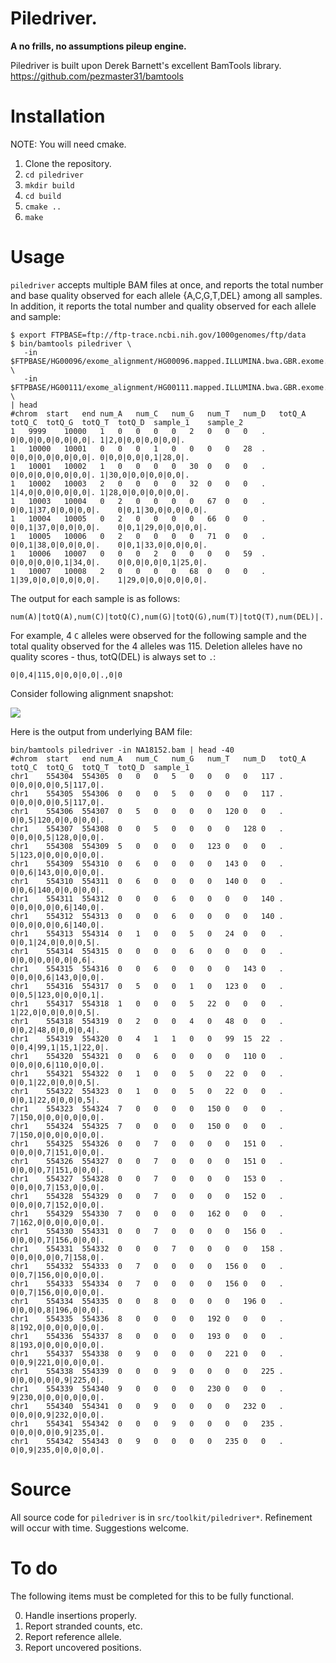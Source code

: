 Piledriver.
===========

**A no frills, no assumptions pileup engine.**


Piledriver is built upon Derek Barnett's excellent BamTools library.
https://github.com/pezmaster31/bamtools


Installation
============
NOTE: You will need cmake.

1. Clone the repository.
2. `cd piledriver`
3. `mkdir build`
4. `cd build`
5. `cmake ..`
6. `make`


Usage
=====

`piledriver` accepts multiple BAM files at once, and reports the total number
and base quality observed for each allele {A,C,G,T,DEL} among all samples.
In addition, it reports the total number and quality observed for each allele
and sample:

    $ export FTPBASE=ftp://ftp-trace.ncbi.nih.gov/1000genomes/ftp/data
    $ bin/bamtools piledriver \
       -in $FTPBASE/HG00096/exome_alignment/HG00096.mapped.ILLUMINA.bwa.GBR.exome.20120522.bam \
       -in $FTPBASE/HG00111/exome_alignment/HG00111.mapped.ILLUMINA.bwa.GBR.exome.20120522.bam \
    | head
	#chrom	start	end	num_A	num_C	num_G	num_T	num_D	totQ_A	totQ_C	totQ_G	totQ_T	totQ_D	sample_1	sample_2
	1	9999	10000	1	0	0	0	0	2	0	0	0	.	0|0,0|0,0|0,0|0,0|.	1|2,0|0,0|0,0|0,0|.
	1	10000	10001	0	0	0	1	0	0	0	0	28	.	0|0,0|0,0|0,0|0,0|.	0|0,0|0,0|0,1|28,0|.
	1	10001	10002	1	0	0	0	0	30	0	0	0	.	0|0,0|0,0|0,0|0,0|.	1|30,0|0,0|0,0|0,0|.
	1	10002	10003	2	0	0	0	0	32	0	0	0	.	1|4,0|0,0|0,0|0,0|.	1|28,0|0,0|0,0|0,0|.
	1	10003	10004	0	2	0	0	0	0	67	0	0	.	0|0,1|37,0|0,0|0,0|.	0|0,1|30,0|0,0|0,0|.
	1	10004	10005	0	2	0	0	0	0	66	0	0	.	0|0,1|37,0|0,0|0,0|.	0|0,1|29,0|0,0|0,0|.
	1	10005	10006	0	2	0	0	0	0	71	0	0	.	0|0,1|38,0|0,0|0,0|.	0|0,1|33,0|0,0|0,0|.
	1	10006	10007	0	0	0	2	0	0	0	0	59	.	0|0,0|0,0|0,1|34,0|.	0|0,0|0,0|0,1|25,0|.
	1	10007	10008	2	0	0	0	0	68	0	0	0	.	1|39,0|0,0|0,0|0,0|.	1|29,0|0,0|0,0|0,0|.

The output for each sample is as follows:

`num(A)|totQ(A),num(C)|totQ(C),num(G)|totQ(G),num(T)|totQ(T),num(DEL)|.`

For example, 4 `C` alleles were observed for the following sample and the total
quality observed for the 4 alleles was 115.  Deletion alleles have no quality
scores - thus, totQ(DEL) is always set to `.`:

    0|0,4|115,0|0,0|0,0|.,0|0


Consider following alignment snapshot:

![](https://raw.github.com/arq5x/piledriver/master/img/igv.png)


Here is the output from underlying BAM file:

    bin/bamtools piledriver -in NA18152.bam | head -40
	#chrom	start	end	num_A	num_C	num_G	num_T	num_D	totQ_A	totQ_C	totQ_G	totQ_T	totQ_D	sample_1
	chr1	554304	554305	0	0	0	5	0	0	0	0	117	.	0|0,0|0,0|0,5|117,0|.
	chr1	554305	554306	0	0	0	5	0	0	0	0	117	.	0|0,0|0,0|0,5|117,0|.
	chr1	554306	554307	0	5	0	0	0	0	120	0	0	.	0|0,5|120,0|0,0|0,0|.
	chr1	554307	554308	0	0	5	0	0	0	0	128	0	.	0|0,0|0,5|128,0|0,0|.
	chr1	554308	554309	5	0	0	0	0	123	0	0	0	.	5|123,0|0,0|0,0|0,0|.
	chr1	554309	554310	0	6	0	0	0	0	143	0	0	.	0|0,6|143,0|0,0|0,0|.
	chr1	554310	554311	0	6	0	0	0	0	140	0	0	.	0|0,6|140,0|0,0|0,0|.
	chr1	554311	554312	0	0	0	6	0	0	0	0	140	.	0|0,0|0,0|0,6|140,0|.
	chr1	554312	554313	0	0	0	6	0	0	0	0	140	.	0|0,0|0,0|0,6|140,0|.
	chr1	554313	554314	0	1	0	0	5	0	24	0	0	.	0|0,1|24,0|0,0|0,5|.
	chr1	554314	554315	0	0	0	0	6	0	0	0	0	.	0|0,0|0,0|0,0|0,6|.
	chr1	554315	554316	0	0	6	0	0	0	0	143	0	.	0|0,0|0,6|143,0|0,0|.
	chr1	554316	554317	0	5	0	0	1	0	123	0	0	.	0|0,5|123,0|0,0|0,1|.
	chr1	554317	554318	1	0	0	0	5	22	0	0	0	.	1|22,0|0,0|0,0|0,5|.
	chr1	554318	554319	0	2	0	0	4	0	48	0	0	.	0|0,2|48,0|0,0|0,4|.
	chr1	554319	554320	0	4	1	1	0	0	99	15	22	.	0|0,4|99,1|15,1|22,0|.
	chr1	554320	554321	0	0	6	0	0	0	0	110	0	.	0|0,0|0,6|110,0|0,0|.
	chr1	554321	554322	0	1	0	0	5	0	22	0	0	.	0|0,1|22,0|0,0|0,5|.
	chr1	554322	554323	0	1	0	0	5	0	22	0	0	.	0|0,1|22,0|0,0|0,5|.
	chr1	554323	554324	7	0	0	0	0	150	0	0	0	.	7|150,0|0,0|0,0|0,0|.
	chr1	554324	554325	7	0	0	0	0	150	0	0	0	.	7|150,0|0,0|0,0|0,0|.
	chr1	554325	554326	0	0	7	0	0	0	0	151	0	.	0|0,0|0,7|151,0|0,0|.
	chr1	554326	554327	0	0	7	0	0	0	0	151	0	.	0|0,0|0,7|151,0|0,0|.
	chr1	554327	554328	0	0	7	0	0	0	0	153	0	.	0|0,0|0,7|153,0|0,0|.
	chr1	554328	554329	0	0	7	0	0	0	0	152	0	.	0|0,0|0,7|152,0|0,0|.
	chr1	554329	554330	7	0	0	0	0	162	0	0	0	.	7|162,0|0,0|0,0|0,0|.
	chr1	554330	554331	0	0	7	0	0	0	0	156	0	.	0|0,0|0,7|156,0|0,0|.
	chr1	554331	554332	0	0	0	7	0	0	0	0	158	.	0|0,0|0,0|0,7|158,0|.
	chr1	554332	554333	0	7	0	0	0	0	156	0	0	.	0|0,7|156,0|0,0|0,0|.
	chr1	554333	554334	0	7	0	0	0	0	156	0	0	.	0|0,7|156,0|0,0|0,0|.
	chr1	554334	554335	0	0	8	0	0	0	0	196	0	.	0|0,0|0,8|196,0|0,0|.
	chr1	554335	554336	8	0	0	0	0	192	0	0	0	.	8|192,0|0,0|0,0|0,0|.
	chr1	554336	554337	8	0	0	0	0	193	0	0	0	.	8|193,0|0,0|0,0|0,0|.
	chr1	554337	554338	0	9	0	0	0	0	221	0	0	.	0|0,9|221,0|0,0|0,0|.
	chr1	554338	554339	0	0	0	9	0	0	0	0	225	.	0|0,0|0,0|0,9|225,0|.
	chr1	554339	554340	9	0	0	0	0	230	0	0	0	.	9|230,0|0,0|0,0|0,0|.
	chr1	554340	554341	0	0	9	0	0	0	0	232	0	.	0|0,0|0,9|232,0|0,0|.
	chr1	554341	554342	0	0	0	9	0	0	0	0	235	.	0|0,0|0,0|0,9|235,0|.
	chr1	554342	554343	0	9	0	0	0	0	235	0	0	.	0|0,9|235,0|0,0|0,0|.



Source
======
All source code for `piledriver` is in `src/toolkit/piledriver*`.  Refinement 
will occur with time.  Suggestions welcome.


To do
=====

The following items must be completed for this to be fully functional.

0. Handle insertions properly.
1. Report stranded counts, etc.
2. Report reference allele.
3. Report uncovered positions.